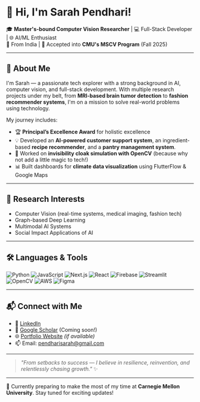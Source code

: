 # 👋 Hi, I'm Sarah Pendhari!

🎓 **Master's-bound Computer Vision Researcher** | 💻 Full-Stack Developer | 🌐 AI/ML Enthusiast  
📍 From India | 🎯 Accepted into **CMU's MSCV Program** (Fall 2025)

---

## 🚀 About Me

I'm Sarah — a passionate tech explorer with a strong background in AI, computer vision, and full-stack development. With multiple research projects under my belt, from **MRI-based brain tumor detection** to **fashion recommender systems**, I'm on a mission to solve real-world problems using technology.

My journey includes:
- 🏆 **Principal’s Excellence Award** for holistic excellence
- 💡 Developed an **AI-powered customer support system**, an ingredient-based **recipe recommender**, and a **pantry management system**.
- 📸 Worked on **invisibility cloak simulation with OpenCV** (because why not add a little magic to tech!)
- 📊 Built dashboards for **climate data visualization** using FlutterFlow & Google Maps

---

## 🔬 Research Interests

- Computer Vision (real-time systems, medical imaging, fashion tech)
- Graph-based Deep Learning
- Multimodal AI Systems
- Social Impact Applications of AI

---

## 🛠️ Languages & Tools

![Python](https://img.shields.io/badge/-Python-3776AB?logo=python&logoColor=white)
![JavaScript](https://img.shields.io/badge/-JavaScript-F7DF1E?logo=javascript&logoColor=black)
![Next.js](https://img.shields.io/badge/-Next.js-000000?logo=next.js)
![React](https://img.shields.io/badge/-React-61DAFB?logo=react&logoColor=black)
![Firebase](https://img.shields.io/badge/-Firebase-FFCA28?logo=firebase&logoColor=black)
![Streamlit](https://img.shields.io/badge/-Streamlit-FF4B4B?logo=streamlit&logoColor=white)
![OpenCV](https://img.shields.io/badge/-OpenCV-5C3EE8?logo=opencv&logoColor=white)
![AWS](https://img.shields.io/badge/-AWS-232F3E?logo=amazon-aws)
![Figma](https://img.shields.io/badge/-Figma-F24E1E?logo=figma&logoColor=white)

---

## 📬 Connect with Me

- 🔗 [LinkedIn](https://www.linkedin.com/in/sarah-pendhari/)
- 🧠 [Google Scholar](https://scholar.google.com) (Coming soon!)
- 🌐 [Portfolio Website](https://sarahpendhari.vercel.app) *(if available)*
- 📫 Email: pendharisarah@gmail.com

---

> _"From setbacks to success — I believe in resilience, reinvention, and relentlessly chasing growth."_ ✨

---

🧠 Currently preparing to make the most of my time at **Carnegie Mellon University**. Stay tuned for exciting updates!
